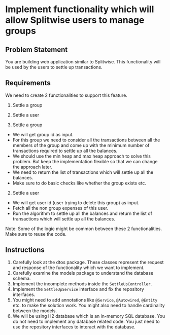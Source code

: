 # Implement functionality which will allow Splitwise users to manage groups

## Problem Statement
You are building web application similar to Splitwise. This functionality will be used by the users to settle up transactions.

## Requirements
We need to create 2 functionalities to support this feature.
  1. Settle a group
  2. Settle a user 


1. Settle a group
* We will get group id as input.
* For this group we need to consider all the transactions between all the members of the group and come up with the minimum number of transactions required to settle up all the balances.
* We should use the min heap and max heap approach to solve this problem. But keep the implementation flexible so that we can change the approach later.
* We need to return the list of transactions which will settle up all the balances.
* Make sure to do basic checks like whether the group exists etc.

2. Settle a user
* We will get user id (user trying to delete this group) as input.
* Fetch all the non group expenses of this user.
* Run the algorithm to settle up all the balances and return the list of transactions which will settle up all the balances.

Note: Some of the logic might be common between these 2 functionalities. Make sure to reuse the code.

## Instructions
1. Carefully look at the dtos package. These classes represent the request and response of the functionality which we want to implement.
2. Carefully examine the models package to understand the database schema.
3. Implement the incomplete methods inside the `SettleUpController`.
4. Implement the `SettleUpService` interface and fix the repository interfaces.
5. You might need to add annotations like `@Service`, `@Autowired`, `@Entity` etc. to make the solution work. You might also need to handle cardinality between the models.
6. We will be using H2 database which is an in-memory SQL database. You do not need to implement any database related code. You just need to use the repository interfaces to interact with the database.